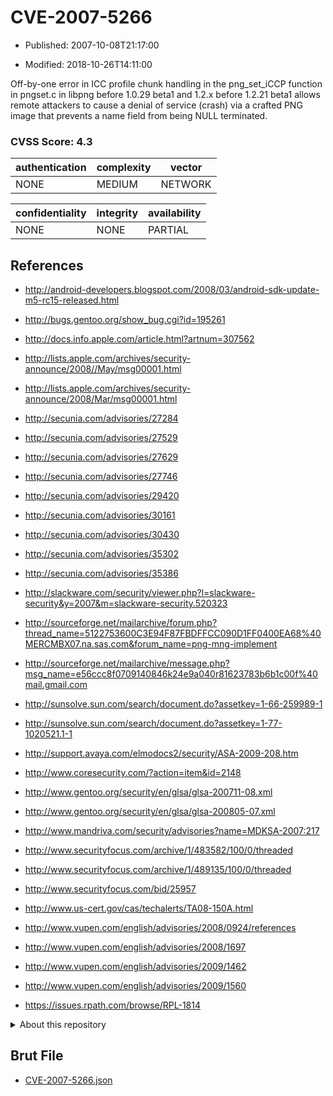 # CVE-2007-5266

- Published: 2007-10-08T21:17:00

- Modified: 2018-10-26T14:11:00

Off-by-one error in ICC profile chunk handling in the png_set_iCCP function in pngset.c in libpng before 1.0.29 beta1 and 1.2.x before 1.2.21 beta1 allows remote attackers to cause a denial of service (crash) via a crafted PNG image that prevents a name field from being NULL terminated.

### CVSS Score: **4.3**

| authentication | complexity | vector |
| --- | --- | --- |
| NONE | MEDIUM | NETWORK |

| confidentiality | integrity | availability |
| --- | --- | --- |
| NONE | NONE | PARTIAL |

## References

* http://android-developers.blogspot.com/2008/03/android-sdk-update-m5-rc15-released.html

* http://bugs.gentoo.org/show_bug.cgi?id=195261

* http://docs.info.apple.com/article.html?artnum=307562

* http://lists.apple.com/archives/security-announce/2008//May/msg00001.html

* http://lists.apple.com/archives/security-announce/2008/Mar/msg00001.html

* http://secunia.com/advisories/27284

* http://secunia.com/advisories/27529

* http://secunia.com/advisories/27629

* http://secunia.com/advisories/27746

* http://secunia.com/advisories/29420

* http://secunia.com/advisories/30161

* http://secunia.com/advisories/30430

* http://secunia.com/advisories/35302

* http://secunia.com/advisories/35386

* http://slackware.com/security/viewer.php?l=slackware-security&y=2007&m=slackware-security.520323

* http://sourceforge.net/mailarchive/forum.php?thread_name=5122753600C3E94F87FBDFFCC090D1FF0400EA68%40MERCMBX07.na.sas.com&forum_name=png-mng-implement

* http://sourceforge.net/mailarchive/message.php?msg_name=e56ccc8f0709140846k24e9a040r81623783b6b1c00f%40mail.gmail.com

* http://sunsolve.sun.com/search/document.do?assetkey=1-66-259989-1

* http://sunsolve.sun.com/search/document.do?assetkey=1-77-1020521.1-1

* http://support.avaya.com/elmodocs2/security/ASA-2009-208.htm

* http://www.coresecurity.com/?action=item&id=2148

* http://www.gentoo.org/security/en/glsa/glsa-200711-08.xml

* http://www.gentoo.org/security/en/glsa/glsa-200805-07.xml

* http://www.mandriva.com/security/advisories?name=MDKSA-2007:217

* http://www.securityfocus.com/archive/1/483582/100/0/threaded

* http://www.securityfocus.com/archive/1/489135/100/0/threaded

* http://www.securityfocus.com/bid/25957

* http://www.us-cert.gov/cas/techalerts/TA08-150A.html

* http://www.vupen.com/english/advisories/2008/0924/references

* http://www.vupen.com/english/advisories/2008/1697

* http://www.vupen.com/english/advisories/2009/1462

* http://www.vupen.com/english/advisories/2009/1560

* https://issues.rpath.com/browse/RPL-1814

<details>
<summary>About this repository</summary> 

  This repository is part of the project [Live Hack CVE](https://github.com/Live-Hack-CVE). Main website can be found [www.live-hack.org](https://www.live-hack.org) 
  
  Made by [Sn0wAlice](https://github.com/Sn0wAlice) for the people that care about security and need to have a feed of the latest CVEs. Hope you enjoy it, don't forget to star the repo and follow me on [Twitter](https://twitter.com/Sn0wAlice) and [Github](https://github.com/Sn0wAlice). And that is my [personnal website](https://www.alice-snow.me/)

  - [Home Page](https://github.com/Live-Hack-CVE)
  - [Framework](https://github.com/Live-Hack-CVE/cve-framework)
  - [CVE database](https://github.com/Live-Hack-CVE/full_database)
  - [Changelog](https://github.com/Live-Hack-CVE/Changelog)
</details>

## Brut File

* [CVE-2007-5266.json](https://raw.githubusercontent.com/Live-Hack-CVE/full_database/main/cves/2007/CVE-2007-5266.json)

